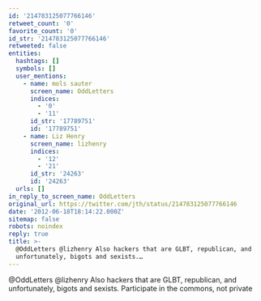 ```yaml
---
id: '214783125077766146'
retweet_count: '0'
favorite_count: '0'
id_str: '214783125077766146'
retweeted: false
entities:
  hashtags: []
  symbols: []
  user_mentions:
    - name: mols sauter
      screen_name: OddLetters
      indices:
        - '0'
        - '11'
      id_str: '17789751'
      id: '17789751'
    - name: Liz Henry
      screen_name: lizhenry
      indices:
        - '12'
        - '21'
      id_str: '24263'
      id: '24263'
  urls: []
in_reply_to_screen_name: OddLetters
original_url: https://twitter.com/jth/status/214783125077766146
date: '2012-06-18T18:14:22.000Z'
sitemap: false
robots: noindex
reply: true
title: >-
  @OddLetters @lizhenry Also hackers that are GLBT, republican, and
  unfortunately, bigots and sexists.…
---
```


@OddLetters @lizhenry Also hackers that are GLBT, republican, and unfortunately, bigots and sexists. Participate in the commons, not private